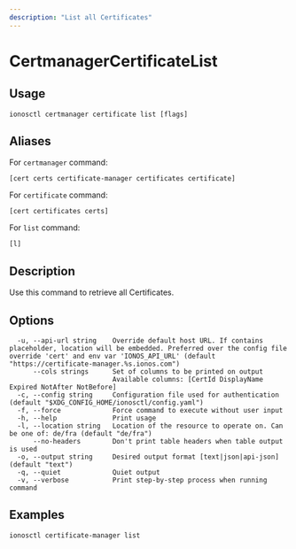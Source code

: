 ```yaml
---
description: "List all Certificates"
---
```


# CertmanagerCertificateList

## Usage

```text
ionosctl certmanager certificate list [flags]
```

## Aliases

For `certmanager` command:

```text
[cert certs certificate-manager certificates certificate]
```

For `certificate` command:

```text
[cert certificates certs]
```

For `list` command:

```text
[l]
```

## Description

Use this command to retrieve all Certificates.

## Options

```text
  -u, --api-url string    Override default host URL. If contains placeholder, location will be embedded. Preferred over the config file override 'cert' and env var 'IONOS_API_URL' (default "https://certificate-manager.%s.ionos.com")
      --cols strings      Set of columns to be printed on output 
                          Available columns: [CertId DisplayName Expired NotAfter NotBefore]
  -c, --config string     Configuration file used for authentication (default "$XDG_CONFIG_HOME/ionosctl/config.yaml")
  -f, --force             Force command to execute without user input
  -h, --help              Print usage
  -l, --location string   Location of the resource to operate on. Can be one of: de/fra (default "de/fra")
      --no-headers        Don't print table headers when table output is used
  -o, --output string     Desired output format [text|json|api-json] (default "text")
  -q, --quiet             Quiet output
  -v, --verbose           Print step-by-step process when running command
```

## Examples

```text
ionosctl certificate-manager list
```

